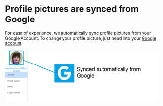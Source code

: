 # Profile pictures are synced from Google

For ease of experience, we automatically sync profile pictures from your Google Account. To change your profile picture, just head into your [Google account](https://myaccount.google.com).

![](.gitbook/assets/Sync.png)
